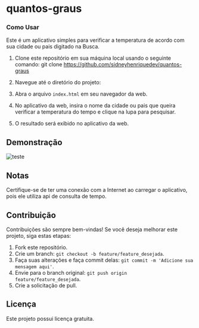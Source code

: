 # quantos-graus
### Como Usar

Este é um aplicativo simples para verificar a temperatura de acordo com sua cidade ou pais digitado na Busca.

1. Clone este repositório em sua máquina local usando o seguinte comando: git clone https://github.com/sidneyhenriquedev/quantos-graus

2. Navegue até o diretório do projeto:
    
4. Abra o arquivo `index.html` em seu navegador da web.

5. No aplicativo da web, insira o nome da cidade ou pais que queira verificar a temperatura do tempo e clique na lupa para pesquisar.

6. O resultado será exibido no aplicativo da web.

## Demonstração

<img src="/img/quantos-graus.gif" alt="teste"/>

## Notas

Certifique-se de ter uma conexão com a Internet ao carregar o aplicativo, pois ele utiliza api de consulta de tempo.

## Contribuição

Contribuições são sempre bem-vindas! Se você deseja melhorar este projeto, siga estas etapas:

1. Fork este repositório.
2. Crie um branch: `git checkout -b feature/feature_desejada`.
3. Faça suas alterações e faça commit delas: `git commit -m 'Adicione sua mensagem aqui'`.
4. Envie para o branch original: `git push origin feature/feature_desejada`.
5. Crie a solicitação de pull.

## Licença

Este projeto possui licença gratuita.

